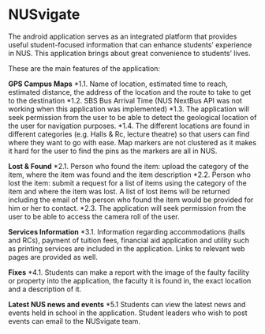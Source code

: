 # NUSvigate
The android application serves as an integrated platform that provides useful student-focused information that can enhance students’ experience in NUS. This application brings about great convenience  to students’ lives.

These are the main features of the application:

**GPS Campus Maps**
*1.1.  Name of location, estimated time to reach, estimated distance, the address of the location and the route to take to get to the destination
*1.2. SBS Bus Arrival Time (NUS NextBus API was not working when this application was    implemented)
*1.3. The application will seek permission from the user to be able to detect the geological location of the user for navigation purposes.
*1.4. The different locations are found in different categories (e.g. Halls & Rc, lecture theatre) so that users can find where they want to go with ease. Map markers are not clustered as it makes it hard for the user to find the pins as the markers are all in NUS.

**Lost & Found**
*2.1. Person who found the item: upload the category of the item, where the item was found and the item description
*2.2. Person who lost the item: submit a request for a list of items using the category of the item and where the item was lost. A list of lost items will be returned including the email of the person who found the item would be provided for him or her to contact.
*2.3. The application will seek permission from the user to be able to access the camera roll of the user.

**Services Information**
*3.1. Information regarding accommodations (halls and RCs), payment of tuition fees, financial aid application and utility such as printing services are included in the application. Links to relevant web pages are provided as well.

**Fixes**
*4.1. Students can make a report with the image of the faulty facility or property into the application, the faculty it is found in, the exact location and a description of it.

**Latest NUS news and events**
*5.1 Students can view the latest news and events held in school in the application. Student leaders who wish to post events can email to the NUSvigate team.

